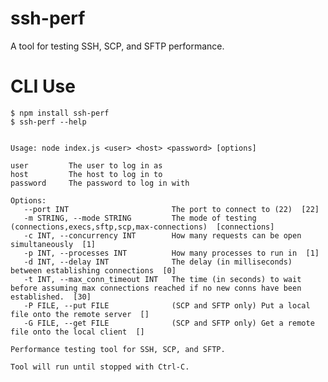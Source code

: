 <!---
Copyright (c) 2015, F5 Networks, Inc. All rights reserved.

No part of this software may be reproduced or transmitted in any
form or by any means, electronic or mechanical, for any purpose,
without express written permission of F5 Networks, Inc.

-->

# ssh-perf

A tool for testing SSH, SCP, and SFTP performance.

# CLI Use

```
$ npm install ssh-perf
$ ssh-perf --help
```

```

Usage: node index.js <user> <host> <password> [options]

user         The user to log in as
host         The host to log in to
password     The password to log in with

Options:
   --port INT                       The port to connect to (22)  [22]
   -m STRING, --mode STRING         The mode of testing (connections,execs,sftp,scp,max-connections)  [connections]
   -c INT, --concurrency INT        How many requests can be open simultaneously  [1]
   -p INT, --processes INT          How many processes to run in  [1]
   -d INT, --delay INT              The delay (in milliseconds) between establishing connections  [0]
   -t INT, --max_conn_timeout INT   The time (in seconds) to wait before assuming max connections reached if no new conns have been established.  [30]
   -P FILE, --put FILE              (SCP and SFTP only) Put a local file onto the remote server  []
   -G FILE, --get FILE              (SCP and SFTP only) Get a remote file onto the local client  []

Performance testing tool for SSH, SCP, and SFTP.

Tool will run until stopped with Ctrl-C.
```
